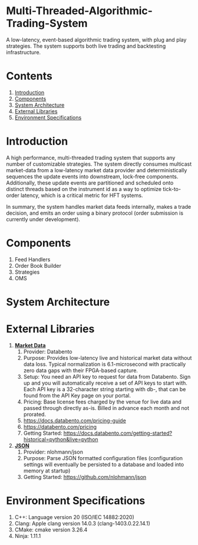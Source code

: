# Multi-Threaded-Algorithmic-Trading-System
A low-latency, event-based algorithmic trading system, with plug and play strategies. The system supports 
both live trading and backtesting infrastructure.

# Contents
1. [Introduction](#introduction)
2. [Components](#components)
2. [System Architecture](#system-architecture)
3. [External Libraries](#external-libraries)
4. [Environment Specifications](#environment-specifications)

# Introduction
A high performance, multi-threaded trading system that supports any number of customizable strategies. 
The system directly consumes multicast market-data from a low-latency market data provider and deterministically 
sequences the update events into downstream, lock-free components. Additionally, these update events are partitioned and 
scheduled onto distinct threads based on the instrument id as a way to optimize tick-to-order latency, which 
is a critical metric for HFT systems. 

In summary, the system handles market data feeds internally, makes a trade decision, and emits an order 
using a binary protocol (order submission is currently under development).

# Components
1. Feed Handlers
2. Order Book Builder
3. Strategies
4. OMS

# System Architecture

# External Libraries
1. **<ins>Market Data<ins>**  
   1. Provider: Databento  
   2. Purpose: Provides low-latency live and historical market data without data loss. Typical normalization is 
      6.1-microsecond with practically zero data gaps with their FPGA-based capture.  
   3. Setup: You need an API key to request for data from Databento. Sign up and you will automatically receive a 
   set of API keys to start with. Each API key is a 32-character string starting with db-, that can be found from 
   the API Key page on your portal.  
   4. Pricing: Base license fees charged by the venue for live data and passed through directly as-is. 
Billed in advance each month and not prorated.  
   5. https://docs.databento.com/pricing-guide  
   6. https://databento.com/pricing  
   7. Getting Started: https://docs.databento.com/getting-started?historical=python&live=python  
2. **<ins>JSON<ins>**  
   1. Provider: nlohmann/json  
   2. Purpose: Parse JSON formatted configuration files (configuration settings will eventually be persisted to a database and loaded into memory at startup) 
   3. Getting Started: https://github.com/nlohmann/json

# Environment Specifications
1. C++: Language version 20 (ISO/IEC 14882:2020)
2. Clang: Apple clang version 14.0.3 (clang-1403.0.22.14.1)
2. CMake: cmake version 3.26.4
3. Ninja: 1.11.1
